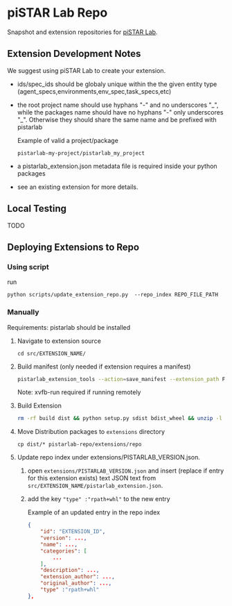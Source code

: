 # piSTAR Lab Repo

Snapshot and extension repositories for [piSTAR Lab](http://github.com/pistarlab/pistarlab). 


## Extension Development Notes

We suggest using piSTAR Lab to create your extension.

- ids/spec_ids should be globaly unique within the the given entity type (agent_specs,environments,env_spec,task_specs,etc)
- the root project name should use hyphans "-" and no underscores "\_", while the packages name should have no hyphans "-" only underscores "\_". Otherwise they should share the same name and be prefixed with pistarlab

    Example of valid a project/package
    ```
    pistarlab-my-project/pistarlab_my_project
    ```
- a pistarlab_extension.json metadata file is required inside your python packages
- see an existing extension for more details.

## Local Testing
TODO

## Deploying Extensions to Repo

### Using script
run 
```
python scripts/update_extension_repo.py  --repo_index REPO_FILE_PATH
```

### Manually

Requirements: pistarlab should be installed

1. Navigate to extension source 
    ```
    cd src/EXTENSION_NAME/
    ```
1. Build manifest (only needed if extension requires a manifest)
    ```bash
    pistarlab_extension_tools --action=save_manifest --extension_path FULL_PATH_TO_EXTENSION_SOURCE
     ```
     Note: xvfb-run required if running remotely
1. Build Extension

    ```bash
    rm -rf build dist && python setup.py sdist bdist_wheel && unzip -l dist/*.whl
    ```
1. Move Distribution packages to ```extensions``` directory

    ```
    cp dist/* pistarlab-repo/extensions/repo
    ```

1. Update repo index under extensions/PISTARLAB_VERSION.json.

    1. open ```extensions/PISTARLAB_VERSION.json``` and insert (replace if entry for this extension exists) text JSON text from ```src/EXTENSION_NAME/pistarlab_extension.json```.

    1. add the key ```"type" :"rpath+whl"``` to the new entry
    
        Example of an updated entry in the repo index
        ```JSON
        {
            "id": "EXTENSION_ID",
            "version": ...,
            "name": ...,
            "categories": [
                ...
            ],
            "description": ...,
            "extension_author": ...,
            "original_author": ...,
            "type" :"rpath+whl"
        },

        ```

